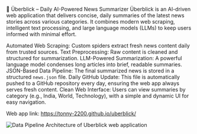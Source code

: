 📰 Überblick – Daily AI-Powered News Summarizer
Überblick is an AI-driven web application that delivers concise, daily summaries of the latest news stories across various categories. It combines modern web scraping, intelligent text processing, and large language models (LLMs) to keep users informed with minimal effort.

Automated Web Scraping: Custom spiders extract fresh news content daily from trusted sources.
Text Preprocessing: Raw content is cleaned and structured for summarization.
LLM-Powered Summarization: A powerful language model condenses long articles into brief, readable summaries.
JSON-Based Data Pipeline: The final summarized news is stored in a structured `news.json` file.
Daily GitHub Update: This file is automatically pushed to a GitHub repository every day, ensuring the web app always serves fresh content.
Clean Web Interface: Users can view summaries by category (e.g., India, World, Technology), with a simple and dynamic UI for easy navigation.

Web app link: https://tonny-2200.github.io/uberblick/

![Data Pipeline  Architecture of Uberblick web application](https://github.com/user-attachments/assets/69bcb559-8991-4fcb-8ef9-3932363cdf54)




